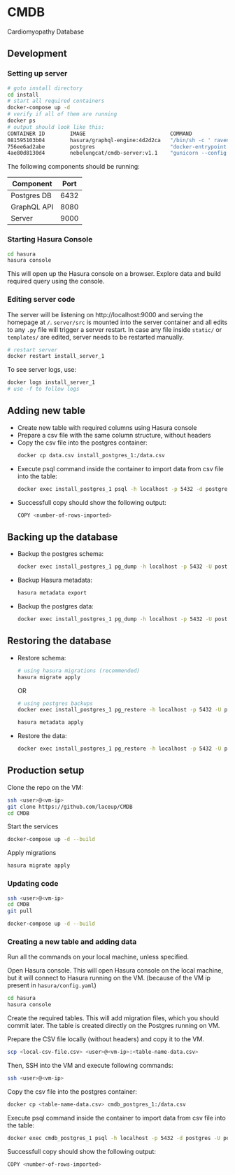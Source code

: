 # CMDB

Cardiomyopathy Database

## Development

### Setting up server

```bash
# goto install directory
cd install
# start all required containers
docker-compose up -d
# verify if all of them are running
docker ps
# output should look like this:
CONTAINER ID        IMAGE                           COMMAND                  CREATED             STATUS              PORTS                    NAMES
081595103b04        hasura/graphql-engine:4d2d2ca   "/bin/sh -c ' raven …"   9 seconds ago       Up 8 seconds        0.0.0.0:8080->8080/tcp   install_raven_1
756ee6ad2abe        postgres                        "docker-entrypoint.s…"   11 seconds ago      Up 9 seconds        0.0.0.0:6432->5432/tcp   install_postgres_1
4ae80d8130d4        nebelungcat/cmdb-server:v1.1    "gunicorn --config .…"   11 seconds ago      Up 10 seconds       0.0.0.0:9000->9000/tcp   install_server_1
```

The following components should be running:

| Component   | Port |
|-------------|------|
| Postgres DB | 6432 |
| GraphQL API | 8080 |
| Server      | 9000 |

### Starting Hasura Console

```bash
cd hasura
hasura console
```

This will open up the Hasura console on a browser. Explore data and build required query using the console.

### Editing server code

The server will be listening on http://localhost:9000 and serving the homepage at `/`. `server/src` is mounted into the server container and all edits to any `.py` file will trigger a server restart. In case any file inside `static/` or `templates/` are edited, server needs to be restarted manually.

```bash
# restart server
docker restart install_server_1
```

To see server logs, use:

```bash
docker logs install_server_1
# use -f to follow logs
```

## Adding new table

- Create new table with required columns using Hasura console
- Prepare a csv file with the same column structure, without headers
- Copy the csv file into the postgres container:
  ```bash
  docker cp data.csv install_postgres_1:/data.csv
  ```
- Execute psql command inside the container to import data from csv file into the table: 
  ```bash
  docker exec install_postgres_1 psql -h localhost -p 5432 -d postgres -U postgres -c "copy <hasura-table-name> from '/data.csv' delimiter ',' quote '"' null 'NULL' csv;"
  ```
- Successfull copy should show the following output:
  ```bash
  COPY <number-of-rows-imported>
  ```

## Backing up the database

- Backup the postgres schema:
  ```bash
  docker exec install_postgres_1 pg_dump -h localhost -p 5432 -U postgres -d postgres --schema public --schema-only > public-schema.sql
  ```
- Backup Hasura metadata:
  ```bash
  hasura metadata export
  ```
- Backup the postgres data:
  ```bash
  docker exec install_postgres_1 pg_dump -h localhost -p 5432 -U postgres -d postgres --schema public --data-only -Z9 -Fc > public-data.sql.gz
  ```
## Restoring the database

- Restore schema:
  ```bash
  # using hasura migrations (recommended)
  hasura migrate apply
  ```
  OR

  ```bash
  # using postgres backups
  docker exec install_postgres_1 pg_restore -h localhost -p 5432 -U postgres -d postgres --schema public --schema-only < public-schema.sql

  hasura metadata apply
  ```

- Restore the data:
  ```bash
  docker exec install_postgres_1 pg_restore -h localhost -p 5432 -U postgres -d postgres --schema public --data-only -Fc < public-data.sql.gz
  ```

## Production setup

Clone the repo on the VM:

```bash
ssh <user>@<vm-ip>
git clone https://github.com/laceup/CMDB
cd CMDB
```

Start the services

```bash
docker-compose up -d --build
```

Apply migrations

```bash
hasura migrate apply
```

### Updating code

```bash
ssh <user>@<vm-ip>
cd CMDB
git pull

docker-compose up -d --build
```

### Creating a new table and adding data

Run all the commands on your local machine, unless specified.

Open Hasura console. This will open Hasura console on the local machine, but 
it will connect to Hasura running on the VM. (because of the VM ip present in
`hasura/config.yaml`)

```bash
cd hasura
hasura console
```

Create the required tables. This will add migration files, which you should
commit later. The table is created directly on the Postgres running on VM.

Prepare the CSV file locally (without headers) and copy it to the VM.

```bash
scp <local-csv-file.csv> <user>@<vm-ip>:<table-name-data.csv>
```

Then, SSH into the VM and execute following commands:

```bash
ssh <user>@<vm-ip>
```

Copy the csv file into the postgres container:

```bash
docker cp <table-name-data.csv> cmdb_postgres_1:/data.csv
```

Execute psql command inside the container to import data from csv file into the table: 

```bash
docker exec cmdb_postgres_1 psql -h localhost -p 5432 -d postgres -U postgres -c "copy <hasura-table-name> from '/data.csv' delimiter ',' quote '"' null 'NULL' csv;"
```

Successfull copy should show the following output:

```bash
COPY <number-of-rows-imported>
```
